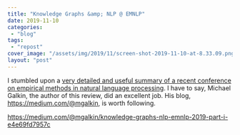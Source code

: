 ```yaml
---
title: "Knowledge Graphs &amp; NLP @ EMNLP"
date: 2019-11-10
categories: 
 - "blog"
tags: 
 - "repost"
cover_image: "/assets/img/2019/11/screen-shot-2019-11-10-at-8.33.09.png"
layout: "post"
---
```


I stumbled upon a [very detailed and useful summary of a recent conference on empirical methods in natural language processing](https://medium.com/@mgalkin/knowledge-graphs-nlp-emnlp-2019-part-i-e4e69fd7957c). I have to say, Michael Galkin, the author of this review, did an excellent job. His blog, [<https://medium.com/@mgalkin>](https://medium.com/@mgalkin), is worth following.

<https://medium.com/@mgalkin/knowledge-graphs-nlp-emnlp-2019-part-i-e4e69fd7957c>

